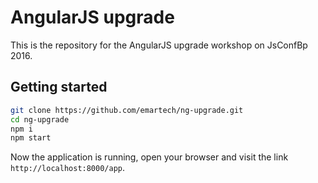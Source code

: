 # AngularJS upgrade

This is the repository for the AngularJS upgrade workshop on JsConfBp 2016.

## Getting started

```bash
git clone https://github.com/emartech/ng-upgrade.git
cd ng-upgrade
npm i
npm start
```
Now the application is running, open your browser and visit the link ```http://localhost:8000/app```.